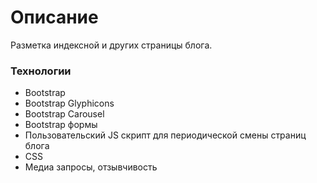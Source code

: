 # Описание
Разметка индексной и других страницы блога.

### Технологии
* Bootstrap
* Bootstrap Glyphicons
* Bootstrap Carousel
* Bootstrap формы
* Пользовательский JS скрипт для периодической смены страниц блога
* CSS
* Медиа запросы, отзывчивость
